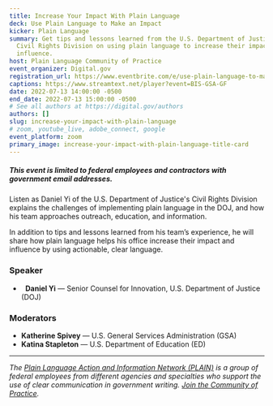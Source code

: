```yaml
---
title: Increase Your Impact With Plain Language
deck: Use Plain Language to Make an Impact
kicker: Plain Language
summary: Get tips and lessons learned from the U.S. Department of Justice’s
  Civil Rights Division on using plain language to increase their impact and
  influence.
host: Plain Language Community of Practice
event_organizer: Digital.gov
registration_url: https://www.eventbrite.com/e/use-plain-language-to-make-an-impact-tickets-373357080077
captions: https://www.streamtext.net/player?event=BIS-GSA-GF
date: 2022-07-13 14:00:00 -0500
end_date: 2022-07-13 15:00:00 -0500
# See all authors at https://digital.gov/authors
authors: []
slug: increase-your-impact-with-plain-language
# zoom, youtube_live, adobe_connect, google
event_platform: zoom
primary_image: increase-your-impact-with-plain-language-title-card
---
```

##### ***This event is limited to federal employees and contractors with government email addresses.***

Listen as Daniel Yi of the U.S. Department of Justice's Civil Rights Division explains the challenges of implementing plain language in the DOJ, and how his team approaches outreach, education, and information.

In addition to tips and lessons learned from his team’s experience, he will share how plain language helps his office increase their impact and influence by using actionable, clear language.

### Speaker

*   **Daniel Yi** — Senior Counsel for Innovation, U.S. Department of Justice (DOJ)

### Moderators

* **Katherine Spivey** — U.S. General Services Administration (GSA)
* **Katina Stapleton** — U.S. Department of Education (ED)

- - -

*The [Plain Language Action and Information Network (PLAIN)](https://www.plainlanguage.gov/) is a group of federal employees from different agencies and specialties who support the use of clear communication in government writing. [Join the Community of Practice](https://digital.gov/communities/plain-language/).*